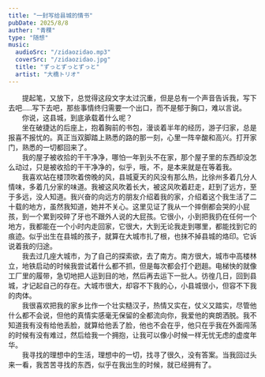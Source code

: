 ```yaml
---
title: "一封写给县城的情书"
pubDate: 2025/8/8
auther: "青稞"
type: "随想"
music:
  audioSrc: "/zidaozidao.mp3"
  coverSrc: "/zidaozidao.jpg"
  title: "ずっとずっとずっと"
  artist: "大橋トリオ"
---
```



　　提起笔，又放下，总觉得这段文字太过沉重，但是总有一个声音告诉我，写下去吧.....写下去吧，那些事情终归需要一个出口，而不是郁于胸口，难以言说。
<br>
　　你说，这县城，到底承载着什么呢？
<br>
　　坐在破捷达的后座上，抱着胸前的书包，漫谈着半年的经历，游子归家，总是报喜不报忧的。真正当双脚踏上熟悉的路的那一刻，心里一阵辛酸和高兴。打开家门，熟悉的一切都回来了。
<br>
　　我的屋子被收拾的干干净净，哪怕一年到头不在家，那个屋子里的东西却没怎么动过，只是被收拾的干干净净的，似乎，哦，不，是本来就是在等着我。
<br>
　　我喜欢站在楼顶吹着傍晚的风，县城夏天的风没有那么热，比徐州多着几分人情味，多着几分家的味道。我被这风吹着长大，被这风吹着赶走，赶到了远方，至于多远，没人知道。我兴奋的向远方的朋友介绍着我的家，介绍着这个我生活了二十载的地方，虽然我知道，她并不关心。这里见证了我从一个摔倒都会哭的小屁孩，到一个累到咬碎了牙也不跟外人说的大屁孩。它很小，小到把我扔在任何一个地方，我都能在一个小时内走回家，它很大，大到无论我走到哪里，都能找到它的痕迹。似乎出生在县城的孩子，就算在大城市扎了根，也抹不掉县城的烙印。它诉说着我的归途。
<br>
　　我去过几座大城市，为了自己的探索欲，去了南方。南方很大，城市中高楼林立，地铁启动的时候我尝试着什么都不抓，但是每次都会打个趔趄。电梯快的就像工厂里的履带，急切地把人运到目的地，然后再去运下一批人。彷徨几日，回到县城，才记起自己的存在。大城市很大，却容不下我的心，小县城很小，但容不下我的肉体。
<br>
　　我很喜欢把我的家乡比作一个壮实糙汉子，热情又实在，仗义又踏实，尽管他什么都不会说，但他的真情实感毫无保留的全都流向你，我爱他的爽朗洒脱。我不知道我有没有给他丢脸，就算给他丢了脸，他也不会在乎，他只在乎我在外面闯荡的时候有没有难过，然后给我一个拥抱，让我可以像小时候一样无忧无虑的虚度年华。
<br>
　　我寻找的理想中的生活，理想中的一切，找寻了很久，没有答案。当我回过头来一看，我苦苦寻找的东西，似乎在我出生的时候，就已经拥有了。
